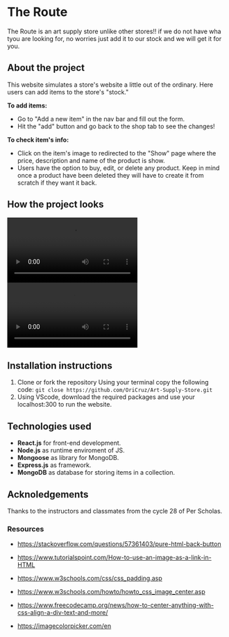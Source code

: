 # The Route 
The Route is an art supply store unlike other stores!! if we do not have wha tyou are looking for, no worries just add it to our stock and we will get it for you. 

## About the project
This website simulates a store's website a little out of the ordinary. Here users can add items to the store's "stock." 

**To add items:**
- Go to "Add a new item" in the nav bar and fill out the form.
- Hit the "add" button and go back to the shop tab to see the changes!

**To check item's info:**
- Click on the item's image to redirected to the "Show" page where the price, description and name of the product is show. 
- Users have the option to buy, edit, or delete any product. Keep in mind once a product have been deleted they will have to create it from scratch if they want it back.

## How the project looks
![demonstration of web](./assets/pagedisplay.mp4)
![code demo](./assets/pagedisplay.mp4)
## Installation instructions
1. Clone or fork the repository
Using your terminal copy the following code: `git close https://github.com/OriCruz/Art-Supply-Store.git`
2. Using VScode, download the required packages and use your localhost:300 to run the website.

## Technologies used
- **React.js** for front-end development. 
- **Node.js** as runtime enviroment of JS.
- **Mongoose** as library for MongoDB.
- **Express.js** as framework.
- **MongoDB** as database for storing items in a collection.

## Acknoledgements
Thanks to the instructors and classmates from the cycle 28 of Per Scholas.
### Resources
- https://stackoverflow.com/questions/57361403/pure-html-back-button

- https://www.tutorialspoint.com/How-to-use-an-image-as-a-link-in-HTML

- https://www.w3schools.com/css/css_padding.asp

- https://www.w3schools.com/howto/howto_css_image_center.asp

- https://www.freecodecamp.org/news/how-to-center-anything-with-css-align-a-div-text-and-more/

- https://imagecolorpicker.com/en